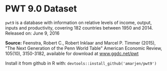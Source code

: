 # PWT 9.0 Dataset

`pwt9` is a database with information on relative levels of income, output, inputs and productivity, covering 182 countries between 1950 and 2014. Released on: June 9, 2016

**Source:** Feenstra, Robert C., Robert Inklaar and Marcel P. Timmer (2015), "The Next Generation of the Penn World Table" American Economic Review, 105(10), 3150-3182, available for download at www.ggdc.net/pwt

Install it from github in R with:
`devtools::install_github('amarjen/pwt9')`
